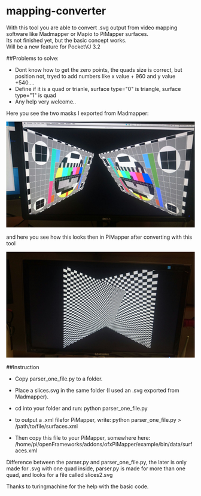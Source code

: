 # mapping-converter

With this tool you are able to convert .svg output from video mapping software like Madmapper or Mapio to PiMapper surfaces.<br />
Its not finished yet, but the basic concept works.<br />
Will be a new feature for PocketVJ 3.2<br />

##Problems to solve: <br />
- Dont know how to get the zero points, the quads size is correct, but position not, tryed to add numbers like x value + 960 and y value +540.... <br />
- Define if it is a quad or trianle, surface type="0" is triangle, surface type="1" is quad
- Any help very welcome..<br />

Here you see the two masks I exported from Madmapper:

![alt tag](https://github.com/magdesign/mapping-converter/blob/master/screenshots/madmapper_export.jpg)

and here you see how this looks then in PiMapper after converting with this tool

![alt tag](https://github.com/magdesign/mapping-converter/blob/master/screenshots/PiMapper_import.jpg)


##Instruction

- Copy parser_one_file.py to a folder.<br />
- Place a slices.svg in the same folder (I used an .svg exported from Madmapper).<br />
- cd into your folder and run: python parser_one_file.py
- to output a .xml filefor PiMapper, write: 
python parser_one_file.py > /path/to/file/surfaces.xml

- Then copy this file to your PiMapper, somewhere here:
/home/pi/openFrameworks/addons/ofxPiMapper/example/bin/data/surfaces.xml

Difference between the parser.py and parser_one_file.py, the later is only made for .svg with one quad inside, parser.py is made for more than one quad, and looks for a file called slices2.svg


Thanks to turingmachine for the help with the basic code.
